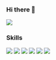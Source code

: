### Hi there 👋

<span><a href="https://awesome-soo.tistory.com/"><img src="https://img.shields.io/badge/♡-My Blog-ff3a68.svg"/></a></span>


### Skills
<span><img src="https://img.shields.io/badge/React-61DAFB?style=flat&logo=React&logoColor=white&logoWidth=18"/></span>
<span><img src="https://img.shields.io/badge/Redux-764ABC?style=flat&logo=Redux&logoColor=white&logoWidth=18"/></span>
<span><img src="https://img.shields.io/badge/ES6-F7DF1E?style=fla&logo=JavaScript&logoColor=white&logoWidth=18"/></span>
<span><img src="https://img.shields.io/badge/StyledComponents-DB7093?style=flat&logo=styled-components&logoColor=white&logoWidth=18"/></span>
<span><img src="https://img.shields.io/badge/HTML5-E34F26?style=flat&logo=HTML5&logoColor=white&logoWidth=18"/></span>
<span><img src="https://img.shields.io/badge/CSS3-1572B6?style=flat&logo=CSS3&logoColor=white&logoWidth=18"/></span>



<!--
**awesomesoo/awesomesoo** is a ✨ _special_ ✨ repository because its `README.md` (this file) appears on your GitHub profile.

Here are some ideas to get you started:

- 🔭 I’m currently working on ...
- 🌱 I’m currently learning ...
- 👯 I’m looking to collaborate on ...
- 🤔 I’m looking for help with ...
- 💬 Ask me about ...
- 📫 How to reach me: ...
- 😄 Pronouns: ...
- ⚡ Fun fact: ...

<a href="버튼을 눌렀을 때 이동할 링크" target="_blank"><img src="https://img.shields.io/badge/뱃지레이블-배경색?style=뱃지모양&logo=로고&logoColor=로고색상"/></a>
<img src="https://img.shields.io/badge/test-React-61DAFB?logo=React&logoColor=white"/>
![Anurag's GitHub stats](https://github-readme-stats.vercel.app/api?username=사용자ID&show_icons=true&theme=radical)

  <img src="https://img.shields.io/badge/🔥-Blazing%20Fast-red.svg"/>
  <img src="https://img.shields.io/badge/😿-For Humans-blue.svg"/>
  <img src="https://img.shields.io/badge/🏢-Enterprise Grade-999999.svg"/>
  <img src="https://img.shields.io/badge/👌-Production Ready-00ddcc.svg"/>
  <img src="https://img.shields.io/badge/💎-Modern-44aadd.svg"/>
  <img src="https://img.shields.io/badge/🦋-Extremely Lightweight-7799cc.svg"/>
  <img src="https://img.shields.io/badge/🔐-Totally Secure-yellow.svg"/>
  <img src="https://img.shields.io/badge/🐛-Bug Free-green.svg"/>
  <img src="https://img.shields.io/badge/🦄-Just Works-cc00cc.svg"/>
-->
